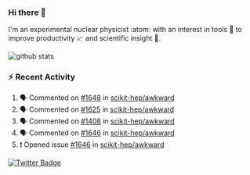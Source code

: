 ### Hi there 👋 

I'm an experimental nuclear physicist :atom: with an interest in tools :wrench: to improve productivity :chart_with_upwards_trend: and scientific insight :telescope:.

![github stats](https://github-readme-stats.vercel.app/api?username=agoose77&show_icons=true&hide_rank=true&hide_title=true&bg_color=30,e76445,904e95&text_color=efe3ec&icon_color=efe3ec)
<!--
**agoose77/agoose77** is a ✨ _special_ ✨ repository because its `README.md` (this file) appears on your GitHub profile.

Here are some ideas to get you started:

- 🔭 I’m currently working on ...
- 🌱 I’m currently learning ...
- 👯 I’m looking to collaborate on ...
- 🤔 I’m looking for help with ...
- 💬 Ask me about ...
- 📫 How to reach me: ...
- 😄 Pronouns: ...
- ⚡ Fun fact: ...
-->

### :zap: Recent Activity
<!--START_SECTION:activity-->
1. 🗣 Commented on [#1648](https://github.com/scikit-hep/awkward/issues/1648) in [scikit-hep/awkward](https://github.com/scikit-hep/awkward)
2. 🗣 Commented on [#1625](https://github.com/scikit-hep/awkward/issues/1625) in [scikit-hep/awkward](https://github.com/scikit-hep/awkward)
3. 🗣 Commented on [#1408](https://github.com/scikit-hep/awkward/issues/1408) in [scikit-hep/awkward](https://github.com/scikit-hep/awkward)
4. 🗣 Commented on [#1646](https://github.com/scikit-hep/awkward/issues/1646) in [scikit-hep/awkward](https://github.com/scikit-hep/awkward)
5. ❗️ Opened issue [#1646](https://github.com/scikit-hep/awkward/issues/1646) in [scikit-hep/awkward](https://github.com/scikit-hep/awkward)
<!--END_SECTION:activity-->


[![Twitter Badge](https://img.shields.io/twitter/follow/agoose77?style=flat-square&logo=Twitter&logoColor=white&color=cornflowerblue)](https://twitter.com/agoose77)
